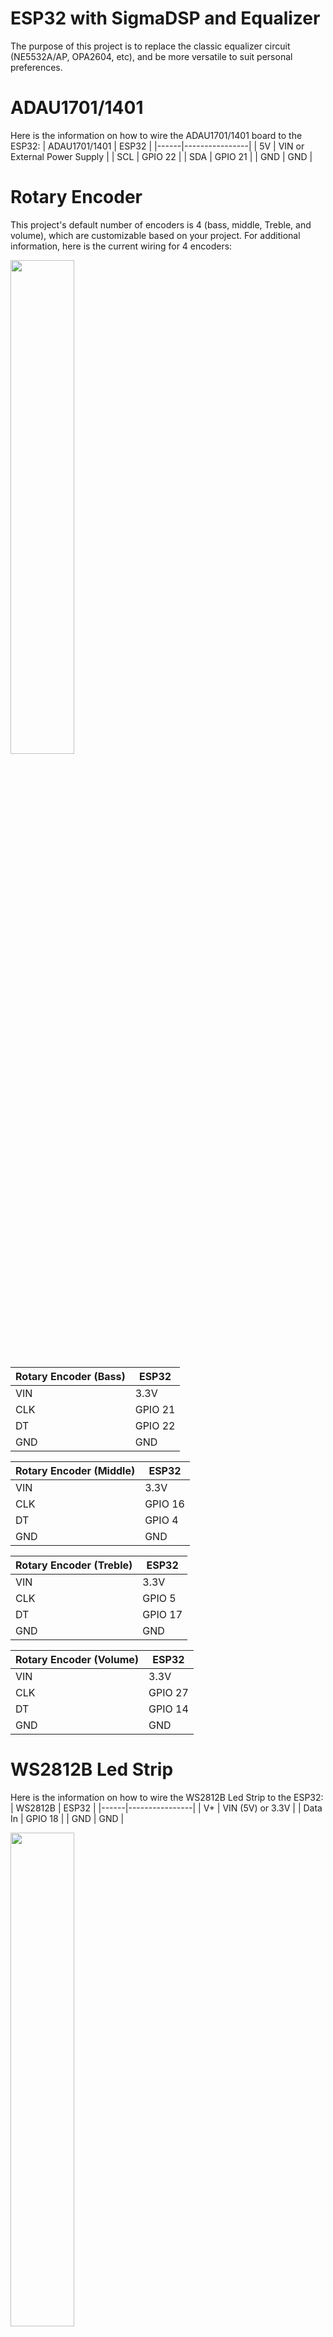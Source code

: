 # ESP32 with SigmaDSP and Equalizer


The purpose of this project is to replace the classic equalizer circuit (NE5532A/AP, OPA2604, etc), and be more versatile to suit personal preferences. 


# ADAU1701/1401
Here is the information on how to wire the ADAU1701/1401 board to the ESP32:
| ADAU1701/1401  | ESP32 |
|------|----------------|
| 5V | VIN or External Power Supply |
| SCL | GPIO 22 |
| SDA | GPIO 21 |
| GND | GND |

# Rotary Encoder
This project's default number of encoders is 4 (bass, middle, Treble, and volume), which are customizable based on your project.
For additional information, here is the current wiring for 4 encoders:

<img src="https://user-images.githubusercontent.com/72125448/213977013-4a5b1336-3c5c-4319-94e6-383daaa219d4.jpg" width=45% height=45%>

| Rotary Encoder (Bass) | ESP32 |
|------|----------------|
| VIN | 3.3V |
| CLK | GPIO 21 |
| DT | GPIO 22 |
| GND | GND |

| Rotary Encoder (Middle) | ESP32 |
|------|----------------|
| VIN | 3.3V |
| CLK | GPIO 16|
| DT | GPIO 4|
| GND | GND |

| Rotary Encoder (Treble) | ESP32 |
|------|----------------|
| VIN | 3.3V |
| CLK | GPIO 5|
| DT | GPIO 17|
| GND | GND |

| Rotary Encoder (Volume) | ESP32 |
|------|----------------|
| VIN | 3.3V |
| CLK | GPIO 27|
| DT | GPIO 14|
| GND | GND |

# WS2812B Led Strip
Here is the information on how to wire the WS2812B Led Strip to the ESP32:
| WS2812B | ESP32 |
|------|----------------|
| V+ | VIN (5V) or 3.3V |
| Data In | GPIO 18 |
| GND | GND |


<img src="https://user-images.githubusercontent.com/72125448/217063951-24d0d14b-80ca-4c57-81b6-0bb9044d79c7.jpg" width=45% height=45%>
